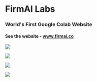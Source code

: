 # FirmAI Labs

### World's First Google Colab Website

#### See the website - www.firmai.co

![](https://docs.google.com/drawings/d/e/2PACX-1vS1c8d2JLvMnIEMtgQMSKf3RoMvLx6_ejBT4AWhExxz7F-D7QueyTDPL3uaMIay7hMm0-YgKb_HEawl/pub?w=959&h=473)

![](https://docs.google.com/drawings/d/e/2PACX-1vRAeSUcV3oIPNBXbbQz13vLnnNGD26jh394ZwMM-t6xxvHyXSxiqNiTRucK5sNwsYfy6ifuZVLzbXCa/pub?w=957&h=417)

![](https://docs.google.com/drawings/d/e/2PACX-1vRSaFuOXMSI4lh3odYpwGxTOW7tqYECYzk8p-V38x1CMbb0Ofzn2c9lT_EtqcLO3jd-R71ydXHkR_oJ/pub?w=955&h=337)

![](https://docs.google.com/drawings/d/e/2PACX-1vRIB8By7YugPY7qSoPOlvtjuWto9k6ud39fZMCQ8YO-n37xJ4mQgyJ_DJLtbbGKUlE2KjLMO4Gk0uMO/pub?w=1067&h=560)

